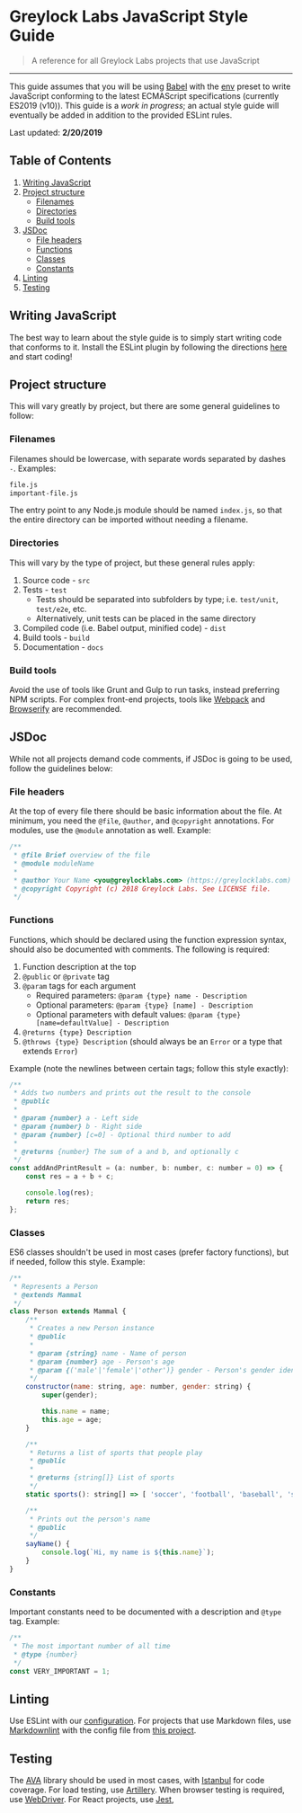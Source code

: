 # Greylock Labs JavaScript Style Guide

> A reference for all Greylock Labs projects that use JavaScript

---

This guide assumes that you will be using [Babel][1] with the [env][2] preset to write JavaScript conforming to the
latest ECMAScript specifications (currently ES2019 (v10)). This guide is a *work in progress*; an actual style guide
will eventually be added in addition to the provided ESLint rules.

Last updated: **2/20/2019**

## Table of Contents

1. [Writing JavaScript](#writing-javascript)
2. [Project structure](#project-structure)
    - [Filenames](#filenames)
    - [Directories](#directories)
    - [Build tools](#build-tools)
3. [JSDoc](#jsdoc)
    - [File headers](#file-headers)
    - [Functions](#functions)
    - [Classes](#classes)
    - [Constants](#constants)
4. [Linting](#linting)
5. [Testing](#testing)

## Writing JavaScript

The best way to learn about the style guide is to simply start writing code that conforms to it. Install the ESLint
plugin by following the directions [here][3] and start coding!

## Project structure

This will vary greatly by project, but there are some general guidelines to follow:

### Filenames

Filenames should be lowercase, with separate words separated by dashes `-`. Examples:

```txt
file.js
important-file.js
```

The entry point to any Node.js module should be named `index.js`, so that the entire directory can be imported without
needing a filename.

### Directories

This will vary by the type of project, but these general rules apply:

1. Source code - `src`
2. Tests - `test`
    - Tests should be separated into subfolders by type; i.e. `test/unit`, `test/e2e`, etc.
    - Alternatively, unit tests can be placed in the same directory
3. Compiled code (i.e. Babel output, minified code) - `dist`
4. Build tools - `build`
5. Documentation - `docs`

### Build tools

Avoid the use of tools like Grunt and Gulp to run tasks, instead preferring NPM scripts. For complex front-end projects,
tools like [Webpack][9] and [Browserify][10] are recommended.

## JSDoc

While not all projects demand code comments, if JSDoc is going to be used, follow the guidelines below:

### File headers

At the top of every file there should be basic information about the file. At minimum, you need the `@file`, `@author`,
and `@copyright` annotations. For modules, use the `@module` annotation as well. Example:

```js
/**
 * @file Brief overview of the file
 * @module moduleName
 *
 * @author Your Name <you@greylocklabs.com> (https://greylocklabs.com)
 * @copyright Copyright (c) 2018 Greylock Labs. See LICENSE file.
 */
```

### Functions

Functions, which should be declared using the function expression syntax, should also be documented with comments. The
following is required:

1. Function description at the top
2. `@public` or `@private` tag
3. `@param` tags for each argument
    - Required parameters: `@param {type} name - Description`
    - Optional parameters: `@param {type} [name] - Description`
    - Optional parameters with default values: `@param {type} [name=defaultValue] - Description`
4. `@returns {type} Description`
5. `@throws {type} Description` (should always be an `Error` or a type that extends `Error`)

Example (note the newlines between certain tags; follow this style exactly):

```js
/**
 * Adds two numbers and prints out the result to the console
 * @public
 *
 * @param {number} a - Left side
 * @param {number} b - Right side
 * @param {number} [c=0] - Optional third number to add
 *
 * @returns {number} The sum of a and b, and optionally c
 */
const addAndPrintResult = (a: number, b: number, c: number = 0) => {
    const res = a + b + c;

    console.log(res);
    return res;
};
```

### Classes

ES6 classes shouldn't be used in most cases (prefer factory functions), but if needed, follow this style. Example:

```js
/**
 * Represents a Person
 * @extends Mammal
 */
class Person extends Mammal {
    /**
     * Creates a new Person instance
     * @public
     *
     * @param {string} name - Name of person
     * @param {number} age - Person's age
     * @param {('male'|'female'|'other')} gender - Person's gender identity
     */
    constructor(name: string, age: number, gender: string) {
        super(gender);

        this.name = name;
        this.age = age;
    }

    /**
     * Returns a list of sports that people play
     * @public
     *
     * @returns {string[]} List of sports
     */
    static sports(): string[] => [ 'soccer', 'football', 'baseball', 'swimming' ];

    /**
     * Prints out the person's name
     * @public
     */
    sayName() {
        console.log(`Hi, my name is ${this.name}`);
    }
}
```

### Constants

Important constants need to be documented with a description and `@type` tag. Example:

```js
/**
 * The most important number of all time
 * @type {number}
 */
const VERY_IMPORTANT = 1;
```

## Linting

Use ESLint with our [configuration][3]. For projects that use Markdown files, use [Markdownlint][12] with the
config file from [this project][11].

## Testing

The [AVA][4] library should be used in most cases, with [Istanbul][5] for code coverage. For load testing,
use [Artillery][6]. When browser testing is required, use [WebDriver][7]. For React projects, use [Jest][8],

[1]: https://babeljs.io
[2]: https://github.com/babel/babel/tree/master/packages/babel-preset-env
[3]: https://www.npmjs.com/package/@greylocklabs/eslint-config
[4]: https://ava.li
[5]: https://istanbul.js.org
[6]: https://artillery.io
[7]: http://webdriver.io
[8]: https://jestjs.io
[9]: http://webpack.js.org
[10]: http://browserify.org
[11]: https://github.com/greylocklabs/js/blob/master/.markdownlintrc
[12]: https://github.com/DavidAnson/markdownlint
